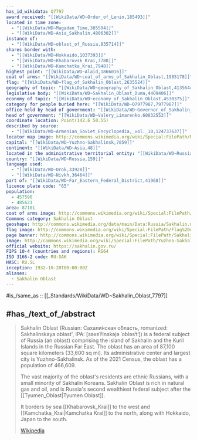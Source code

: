 ```yaml
---
has_id_wikidata: Q7797
award received: "[[WikiData/WD~Order_of_Lenin,185493]]"
located in time zone:
  - "[[WikiData/WD~Magadan_Time,385504]]"
  - "[[WikiData/WD~Asia_Sakhalin,4806302]]"
instance of:
  - "[[WikiData/WD~oblast_of_Russia,835714]]"
shares border with:
  - "[[WikiData/WD~Hokkaido,1037393]]"
  - "[[WikiData/WD~Khabarovsk_Krai,7788]]"
  - "[[WikiData/WD~Kamchatka_Krai,7948]]"
highest point: "[[WikiData/WD~Alaid,1866016]]"
coat of arms: "[[WikiData/WD~coat_of_arms_of_Sakhalin_Oblast,1985178]]"
flag: "[[WikiData/WD~flag_of_Sakhalin_Oblast,2635524]]"
geography of topic: "[[WikiData/WD~geography_of_Sakhalin_Oblast,4135644]]"
legislative body: "[[WikiData/WD~Sakhalin_Oblast_Duma,4409406]]"
economy of topic: "[[WikiData/WD~economy_of_Sakhalin_Oblast,4530375]]"
category for people buried here: "[[WikiData/WD~Q7977987,7977987]]"
office held by head of government: "[[WikiData/WD~Governor_of_Sakhalin_Oblast,55663395]]"
head of government: "[[WikiData/WD~Valery_Limarenko,60832553]]"
coordinate location: Point(142.6 50.55)
described by source:
  - "[[WikiData/WD~Armenian_Soviet_Encyclopedia,_vol._10,124737637]]"
locator map image: http://commons.wikimedia.org/wiki/Special:FilePath/Map%20of%20Russia%20%282014%E2%80%932022%29%20-%20Sakhalin%20Oblast.svg
capital: "[[WikiData/WD~Yuzhno-Sakhalinsk,7859]]"
continent: "[[WikiData/WD~Asia,48]]"
located in the administrative territorial entity: "[[WikiData/WD~Russia,159]]"
country: "[[WikiData/WD~Russia,159]]"
language used:
  - "[[WikiData/WD~Orok,33928]]"
  - "[[WikiData/WD~Nivkh,36464]]"
part of: "[[WikiData/WD~Far_Eastern_Federal_District,41968]]"
licence plate code: "65"
population:
  - 457590
  - 485621
area: 87101
coat of arms image: http://commons.wikimedia.org/wiki/Special:FilePath/Sakhalin%20Oblast%20Coat%20of%20Arms.svg
Commons category: Sakhalin Oblast
geoshape: http://commons.wikimedia.org/data/main/Data:Russia/Sakhalin.map
flag image: http://commons.wikimedia.org/wiki/Special:FilePath/Flag%20of%20Sakhalin%20Oblast.svg
page banner: http://commons.wikimedia.org/wiki/Special:FilePath/Sakhalin%20Oblast%20Banner.jpg
image: http://commons.wikimedia.org/wiki/Special:FilePath/Yuzhno-Sakhalinsk%2C%20Sakhalin%20Oblast%2C%20Russia%20-%20panoramio%20%281%29.jpg
official website: https://sakhalin.gov.ru/
FIPS 10-4 (countries and regions): RS64
ISO 3166-2 code: RU-SAK
HASC: RU.SL
inception: 1932-10-20T00:00:00Z
aliases:
  - Sakhalin Oblast
---
```


#is_/same_as :: [[_Standards/WikiData/WD~Sakhalin_Oblast,7797]] 


## #has_/text_of_/abstract 


> Sakhalin Oblast (Russian: Сахали́нская о́бласть, romanized: Sakhalinskaya oblast', 
> IPA: [səxɐˈlʲinskəjə ˈobləsʲtʲ]) is a federal subject of Russia (an oblast) 
> comprising the island of Sakhalin and the Kuril Islands in the Russian Far East. 
> The oblast has an area of 87,100 square kilometers (33,600 sq mi). 
> Its administrative center and largest city is Yuzhno-Sakhalinsk. 
> As of the 2021 Census, the oblast has a population of 466,609.
>
> The vast majority of the oblast's residents are ethnic Russians, with a small minority of Sakhalin Koreans. 
> Sakhalin Oblast is rich in natural gas and oil, 
> and is Russia's second wealthiest federal subject after the [[Tyumen_Oblast|Tyumen Oblast]]. 
> 
> It borders by sea [[Khabarovsk_Krai]] to the west and [[Kamchatka_Krai|Kamchatka Krai]] to the north, 
> along with Hokkaido, Japan to the south.
>
> [Wikipedia](https://en.wikipedia.org/wiki/Sakhalin%20Oblast) 

